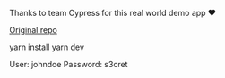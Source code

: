 Thanks to team Cypress for this real world demo app ❤️

<a href="https://github.com/cypress-io/cypress-realworld-app">Original repo</a>

yarn install
yarn dev

User: johndoe
Password: s3cret